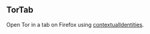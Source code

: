 ## TorTab

Open Tor in a tab on Firefox using [contextualIdentities](https://developer.mozilla.org/en-US/Add-ons/WebExtensions/API/contextualIdentities).
